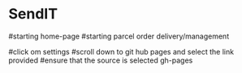 # SendIT
#starting  home-page 
#starting  parcel order delivery/management

#click om settings
#scroll down to git hub pages and select the link provided 
#ensure that the source is selected gh-pages
